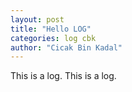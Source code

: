 ```yaml
---
layout: post
title: "Hello LOG"
categories: log cbk
author: "Cicak Bin Kadal"
---
```


This is a log.
This is a log.

